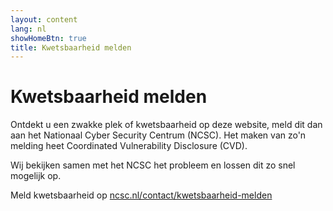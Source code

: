 ```yaml
---
layout: content
lang: nl
showHomeBtn: true
title: Kwetsbaarheid melden
---
```


# Kwetsbaarheid melden

Ontdekt u een zwakke plek of kwetsbaarheid op deze website, meld dit dan aan het Nationaal Cyber Security Centrum (NCSC). Het maken van zo'n melding heet Coordinated Vulnerability Disclosure (CVD).

Wij bekijken samen met het NCSC het probleem en lossen dit zo snel mogelijk op.

Meld kwetsbaarheid op [ncsc.nl/contact/kwetsbaarheid-melden](https://www.ncsc.nl/contact/kwetsbaarheid-melden)
